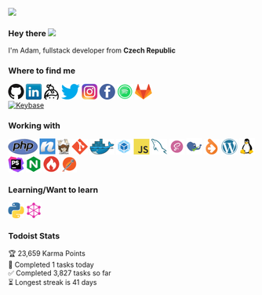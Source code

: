 ![](https://visitor-badge.glitch.me/badge?page_id=adamzelycz.adamzelycz)

### Hey there <img src="https://media.giphy.com/media/hvRJCLFzcasrR4ia7z/giphy.gif" width="25px">
I'm Adam, fullstack developer from **Czech Republic**

### Where to find me
<p>
  <a href="https://github.com/adamzelycz" title="Github"><img src="icons/github.png" /></a>
  <a href="https://www.linkedin.com/in/adamzelycz" title="LinkedIn"><img src="icons/linkedin.png" /></a>
  <a href="https://keybase.io/adamzelycz" title="Keybase"><img src="icons/keybase.png" /></a>
  <a href="https://twitter.com/adamzelycz" title="Twitter"><img src="icons/twitter.png" /></a>
  <a href="https://instagram.com/adamzelycz" title="Instagram"><img src="icons/instagram.png" /></a>
  <a href="https://facebook.com/adamzelycz" title="Facebook"><img src="icons/facebook.png" /></a>
  <a href="https://open.spotify.com/user/7qgs7i0dnfjffuzf1de1zckm1?si=ZIiIcm6jR2-ijx8V2swFNg" title="Spotify"><img src="icons/spotify.png" /></a>
  <a href="https://gitlab.com/adamzelycz" title="Gitlab"><img src="icons/gitlab.png" /></a>
  <br>
  <a href="https://keybase.io/adamzelycz" target="_blank"><img alt="Keybase" src="https://img.shields.io/keybase/pgp/adamzelycz"></a>
</p>

### Working with
<p>
  <a href="https://www.php.net/" title="PHP"><img src="icons/php.png" /></a>
  <a href="https://nette.org/" title="Nette Framework"><img src="icons/nette.png" /></a>
  <a href="https://getcomposer.org/" title="Composer"><img src="icons/composer.png" /></a>
  <a href="https://git-scm.com/" title="Git"><img src="icons/git.png" /></a>
  <a href="https://www.docker.com/" title="Docker"><img src="icons/docker.png" /></a>
  <a href="https://webpack.js.org/" title="Webpack"><img src="icons/webpack.png" /></a>
  <a href="https://en.wikipedia.org/wiki/JavaScript" title="JavaScript"><img src="icons/javascript.png" /></a>
  <a href="https://www.mysql.com/" title="MySQL"><img src="icons/mysql.png" /></a>
  <a href="https://sass-lang.com/" title="Sass"><img src="icons/sass.png" /></a>
  <a href="https://phpstan.org/" title="PHPStan"><img src="icons/phpstan.png" /></a>
  <a href="https://doctrine-project.org/" title="Doctrine"><img src="icons/doctrine.png" /></a>
  <a href="https://wordpress.org/" title="Wordpress"><img src="icons/wordpress.png" /></a>
  <a href="https://ubuntu.com/" title="Linux (Ubuntu)"><img src="icons/linux.png" /></a>
  <a href="https://www.jetbrains.com/phpstorm/" title="PHPStorm"><img src="icons/phpstorm.png" /></a>
  <a href="https://nginx.org/" title="Nginx"><img src="icons/nginx.png" /></a>
  <a href="https://blackfire.io/" title="Blackfire"><img src="icons/blackfire.png" /></a>
  <a href="https://www.postman.com/" title="Postman"><img src="icons/postman.png" /></a>
</p>

### Learning/Want to learn
<p>
  <a href="https://www.python.org/" title="Python"><img src="icons/python.png" /></a>
  <a href="https://graphql.org//" title="GraphQL"><img src="icons/graphql.png" /></a>
</p>

### Todoist Stats

<!-- TODO-IST:START -->
🏆  23,659 Karma Points           
🌸  Completed 1 tasks today           
✅  Completed 3,827 tasks so far           
⏳  Longest streak is 41 days
<!-- TODO-IST:END -->
